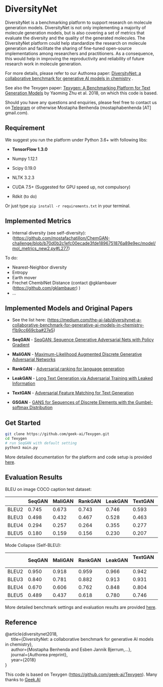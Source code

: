 <h1>DiversityNet</h1>

DiversityNet is a benchmarking platform to support research on molecule generation models. DiversityNet is not only implementing a majority of molecule generation models, but is also covering a set of metrics that evaluate the diversity and the quality of the generated molecules. The DiversityNet platform could help standardize the research on molecule generation and facilitate the sharing of fine-tuned open-source implementations among researchers and practitioners.  As a consequence, this would help in improving the reproductivity and reliability of future research work in molecule generation.

For more details, please refer to our Authorea paper: [DiversityNet: a collaborative benchmark for generative AI models in chemistry](https://www.authorea.com/users/226673/articles/285209-diversitynet-a-collaborative-benchmark-for-generative-ai-models-in-chemistry) .

See also the Texygen paper: [Texygen: A Benchmarking Platform for Text Generation Models](https://arxiv.org/abs/1802.01886) by Yaoming Zhu et al. 2018, on which this code is based.


Should you have any questions and enquiries, please feel free to contact us on [Telegram](https://t.me/joinchat/Go4mTw0drJBrCdal0JWu1g) or otherwise Mostapha Benhenda (mostaphabenhenda [AT] gmail.com).

## Requirement
We suggest you run the platform under Python 3.6+ with following libs:
* **TensorFlow 1.3.0**
* Numpy 1.12.1
* Scipy 0.19.0
* NLTK 3.2.3
* CUDA 7.5+ (Suggested for GPU speed up, not compulsory)    

* Rdkit (to do)

Or just type `pip install -r requirements.txt` in your terminal.

## Implemented Metrics

* Internal diversity (see self-diversity): (https://github.com/mostafachatillon/ChemGAN-challenge/blob/b70d0b2c1efc00ecade3fde1896751876a89e9ec/model/mol_metrics_new2.py#L277) 

To do:
* Nearest-Neighbor diversity
* Entropy
* Earth mover
* Frechet ChemblNet Distance (contact @gklambauer (https://github.com/gklambauer) )
* ...



## Implemented Models and Original Papers

* See the list here: (https://medium.com/the-ai-lab/diversitynet-a-collaborative-benchmark-for-generative-ai-models-in-chemistry-f1b9cc669cba#27e5)

* **SeqGAN** -  [SeqGAN: Sequence Generative Adversarial Nets with Policy Gradient](https://arxiv.org/abs/1609.05473)

* **MaliGAN** - [Maximum-Likelihood Augmented Discrete Generative Adversarial Networks](https://arxiv.org/abs/1702.07983)

* **RankGAN** - [Adversarial ranking for language generation](http://papers.nips.cc/paper/6908-adversarial-ranking-for-language-generation)

* **LeakGAN** - [Long Text Generation via Adversarial Training with Leaked Information](https://arxiv.org/abs/1709.08624)

* **TextGAN** - [Adversarial Feature Matching for Text Generation](https://arxiv.org/abs/1706.03850)
 
* **GSGAN** - [GANS for Sequences of Discrete Elements with the Gumbel-softmax Distribution](https://arxiv.org/abs/1611.04051)


## Get Started

```bash
git clone https://github.com/geek-ai/Texygen.git
cd Texygen
# run SeqGAN with default setting
python3 main.py
```
More detailed documentation for the platform and code setup is provided [here](docs/doc.md).


## Evaluation Results

BLEU on image COCO caption test dataset:

|       | SeqGAN | MaliGAN | RankGAN | LeakGAN | TextGAN      | MLE |
|-------|--------|---------|---------|---------|--------------|--------------|
| BLEU2 | 0.745  | 0.673   | 0.743   | 0.746   | 0.593        | 0.731        |
| BLEU3 | 0.498  | 0.432   | 0.467   | 0.528   | 0.463        | 0.497        |
| BLEU4 | 0.294  | 0.257   | 0.264   | 0.355   | 0.277        | 0.305        |
| BLEU5 | 0.180  | 0.159   | 0.156   | 0.230   | 0.207        | 0.189        |

Mode Collapse (Self-BLEU):

|            | SeqGAN | MaliGAN | RankGAN | LeakGAN | TextGAN       | MLE  |
|------------|--------|---------|---------|---------|---------------|--------------|
| BLEU2      | 0.950  | 0.918   | 0.959   | 0.966   | 0.942         |0.916         |
| BLEU3      | 0.840  | 0.781   | 0.882   | 0.913   | 0.931         |0.769         |
| BLEU4      | 0.670  | 0.606   | 0.762   | 0.848   | 0.804         |0.583         |
| BLEU5      | 0.489  | 0.437   | 0.618   | 0.780   | 0.746         |0.408         |

More detailed benchmark settings and evaluation results are provided [here](docs/evaluation.md).

## Reference

@article{diversitynet2018,<br>
&nbsp;&nbsp;&nbsp;&nbsp;  title={DiversityNet: a collaborative benchmark for generative AI models in chemistry},<br>
&nbsp;&nbsp;&nbsp;&nbsp;  author={Mostapha Benhenda and Esben Jannik Bjerrum,...},<br>
&nbsp;&nbsp;&nbsp;&nbsp;  journal={Authorea preprint},<br>
&nbsp;&nbsp;&nbsp;&nbsp;  year={2018}<br>
}

This code is based on Texygen (https://github.com/geek-ai/Texygen). Many thanks to [Geek.AI](http://geek.ai/)
